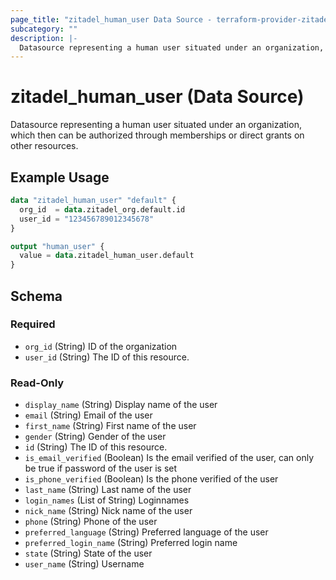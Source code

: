 ```yaml
---
page_title: "zitadel_human_user Data Source - terraform-provider-zitadel"
subcategory: ""
description: |-
  Datasource representing a human user situated under an organization, which then can be authorized through memberships or direct grants on other resources.
---
```


# zitadel_human_user (Data Source)

Datasource representing a human user situated under an organization, which then can be authorized through memberships or direct grants on other resources.

## Example Usage

```terraform
data "zitadel_human_user" "default" {
  org_id  = data.zitadel_org.default.id
  user_id = "123456789012345678"
}

output "human_user" {
  value = data.zitadel_human_user.default
}
```

<!-- schema generated by tfplugindocs -->
## Schema

### Required

- `org_id` (String) ID of the organization
- `user_id` (String) The ID of this resource.

### Read-Only

- `display_name` (String) Display name of the user
- `email` (String) Email of the user
- `first_name` (String) First name of the user
- `gender` (String) Gender of the user
- `id` (String) The ID of this resource.
- `is_email_verified` (Boolean) Is the email verified of the user, can only be true if password of the user is set
- `is_phone_verified` (Boolean) Is the phone verified of the user
- `last_name` (String) Last name of the user
- `login_names` (List of String) Loginnames
- `nick_name` (String) Nick name of the user
- `phone` (String) Phone of the user
- `preferred_language` (String) Preferred language of the user
- `preferred_login_name` (String) Preferred login name
- `state` (String) State of the user
- `user_name` (String) Username